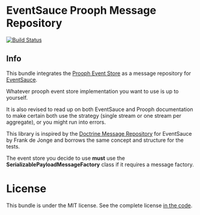 # EventSauce Prooph Message Repository
[![Build Status](https://travis-ci.com/jphooiveld/ProophMessageRepository.svg?branch=master)](https://travis-ci.com/jphooiveld/ProophMessageRepository)
## Info

This bundle integrates the [Prooph Event Store](http://getprooph.org/docs/html/event-store/event_store.html) 
as a message repository for [EventSauce](https://eventsauce.io/).

Whatever prooph event store implementation you want to use is up to yourself. 

It is also revised to read up on both EventSauce and Prooph documentation to make certain
both use the strategy (single stream or one stream per aggregate), or you might run into errors.

This library is inspired by the [Doctrine Message Repository](https://packagist.org/packages/eventsauce/doctrine-message-repository) 
for EventSauce by Frank de Jonge and borrows the same concept and structure for the tests. 

The event store you decide to use **must** use the **SerializablePayloadMessageFactory** class if it requires a message factory.

# License

This bundle is under the MIT license. See the complete license [in the code](LICENSE).
